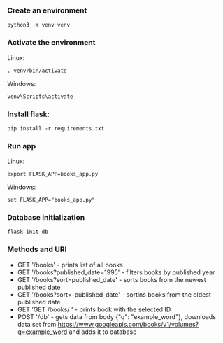 ### Create an environment

```
python3 -m venv venv
``` 

### Activate the environment
Linux:
```
. venv/bin/activate
```
Windows:
```
venv\Scripts\activate
```
### Install flask:
```
pip install -r requirements.txt
```

### Run app
Linux:
```
export FLASK_APP=books_app.py
```
Windows:
```
set FLASK_APP="books_app.py"
```

### Database initialization
```
flask init-db
```

### Methods and URI
* GET '/books' - prints list of all books
* GET '/books?published_date=1995' - filters books by published year
* GET '/books?sort=published_date' -  sorts books from the newest published date
* GET '/books?sort=-published_date' - sortins books from the oldest published date
* GET 'GET /books/<bookId> ' - prints book with the selected ID
* POST '/db' - gets data from body {"q": "example_word"}, downloads data set from https://www.googleapis.com/books/v1/volumes?q=example_word and adds it to database
